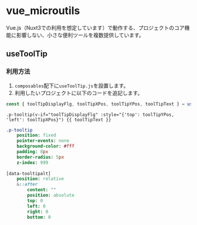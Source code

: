 # vue_microutils

Vue.js（Nuxt3での利用を想定しています）で動作する、プロジェクトのコア機能に影響しない、小さな便利ツールを複数提供しています。

## useToolTip

### 利用方法
1. `composables`配下に`useToolTip.js`を設置します。
2. 利用したいプロジェクトに以下のコードを追記します。

```js
const { toolTipDisplayFlg, toolTipXPos, toolTipYPos, toolTipText } = useToolTip()
```
```pug
.p-tooltip(v-if="toolTipDisplayFlg" :style="{'top': toolTipYPos, 'left': toolTipXPos}") {{ toolTipText }}
```
```sass
.p-tooltip
    position: fixed
    pointer-events: none
    background-color: #fff
    padding: 8px
    border-radius: 5px
    z-index: 999
    
[data-tooltipalt]
    position: relative
    &::after
        content: ""
        position: absolute
        top: 0
        left: 0
        right: 0
        bottom: 0
```

